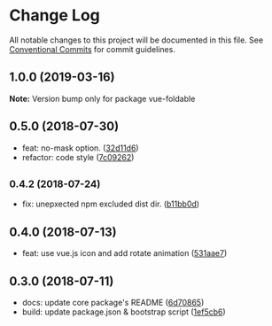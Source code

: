 # Change Log

All notable changes to this project will be documented in this file.
See [Conventional Commits](https://conventionalcommits.org) for commit guidelines.

<a name="1.0.0"></a>
## 1.0.0 (2019-03-16)





**Note:** Version bump only for package vue-foldable

<a name="0.5.0"></a>
## 0.5.0 (2018-07-30)

* feat: no-mask option. ([32d11d6](https://github.com/ulivz/vue-foldable/commit/32d11d6))
* refactor: code style ([7c09262](https://github.com/ulivz/vue-foldable/commit/7c09262))




<a name="0.4.2"></a>
## <small>0.4.2 (2018-07-24)</small>

* fix: unepxected npm excluded dist dir. ([b11bb0d](https://github.com/ulivz/vue-foldable/commit/b11bb0d))




<a name="0.4.0"></a>
## 0.4.0 (2018-07-13)

* feat: use vue.js icon and add rotate animation ([531aae7](https://github.com/ulivz/vue-foldable/commit/531aae7))




<a name="0.3.0"></a>
## 0.3.0 (2018-07-11)

* docs: update core package's README ([6d70865](https://github.com/ulivz/vue-foldable/commit/6d70865))
* build: update package.json & bootstrap script ([1ef5cb6](https://github.com/ulivz/vue-foldable/commit/1ef5cb6))
